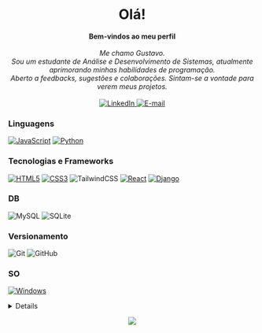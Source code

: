 <h1 align="center">Olá!</h1>

<p align="center">
    <b>Bem-vindos ao meu perfil</b><br><br>
    <i>
        Me chamo Gustavo.<br>
        Sou um estudante de Análise e Desenvolvimento de Sistemas, atualmente aprimorando minhas habilidades de programação.<br>
        Aberto a feedbacks, sugestões e colaborações. Sintam-se a vontade para verem meus projetos.<br>
    </i><br>
    <a href="https://www.linkedin.com/in/gustavofernandes04">
        <img src="https://img.shields.io/badge/LinkedIn-blue?style=flat-square&logo=linkedin" alt="LinkedIn">
    </a>
    <a href="mailto:fernandes.gustavo2910@gmail.com">
        <img src="https://img.shields.io/badge/Email-red?style=flat-square&logo=gmail&logoColor=white" alt ="E-mail">
    </a>
</p>

### Linguagens
[![JavaScript](https://img.shields.io/badge/javascript-black?style=for-the-badge&logo=javascript)](https://github.com/gustavof04)
[![Python](https://img.shields.io/badge/python-black?style=for-the-badge&logo=python)](https://github.com/gustavof04)


### Tecnologias e Frameworks
[![HTML5](https://img.shields.io/badge/html5-black?style=for-the-badge&logo=html5)](https://github.com/gustavof04)
[![CSS3](https://img.shields.io/badge/css3-black?style=for-the-badge&logo=css3)](https://github.com/gustavof04)
![TailwindCSS](https://img.shields.io/badge/tailwindcss-black?style=for-the-badge&logo=tailwind-css&logoColor=white)
[![React](https://img.shields.io/badge/react-black?style=for-the-badge&logo=react)](https://github.com/gustavof04)
[![Django](https://img.shields.io/badge/django-black?style=for-the-badge&logo=django)](https://github.com/gustavof04)

### DB
![MySQL](https://img.shields.io/badge/mysql-black?style=for-the-badge&logo=mysql&logoColor=white)
![SQLite](https://img.shields.io/badge/sqlite-black?style=for-the-badge&logo=sqlite&logoColor=white)

### Versionamento
![Git](https://img.shields.io/badge/git-black?style=for-the-badge&logo=git&logoColor=white)
![GitHub](https://img.shields.io/badge/github-black?style=for-the-badge&logo=github&logoColor=white)

### SO
[![Windows](https://img.shields.io/badge/Windows-black?style=for-the-badge&logo=Windows)](https://github.com/gustavof04)

<details>
<p align="center">
  <a href="https://github.com/gustavof04">
    <img src="http://github-profile-summary-cards.vercel.app/api/cards/profile-details?username=gustavof04&theme=transparent" />
  </a>
  <a href="https://github.com/gustavof04">
    <img src="https://github-readme-streak-stats.herokuapp.com/?user=gustavof04&hide_border=true&card_width=338&theme=transparent" />
  </a>
  <a href="https://github.com/gustavof04">
    <img src="http://github-profile-summary-cards.vercel.app/api/cards/stats?username=gustavof04&theme=transparent" />
  </a>
</p>
</details>

<p align="center">
  <a href="https://github.com/gustavof04">
    <img src="https://komarev.com/ghpvc/?username=gustavof04&color=blue&style=flat)" />
  </a>
</p>
